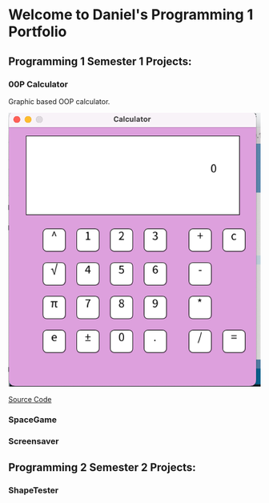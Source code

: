 # Welcome to Daniel's Programming 1 Portfolio

## Programming 1 Semester 1 Projects:

### 00P Calculator

Graphic based OOP calculator.

![Running Calculator](https://github.com/danielqian0/Programming1Portfolio/blob/gh-pages/images/Calc.png?raw=true)

[Source Code](https://github.com/danielqian0/Programming1Portfolio/tree/gh-pages/src/calculator)

### SpaceGame

### Screensaver

## Programming 2 Semester 2 Projects:

### ShapeTester
